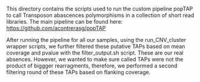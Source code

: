 This directory contains the scripts used to run the custom pipeline popTAP to call Transposon abascences polymorphisms in a collection of short read libraries. 
The main pipeline can be found here:
https://github.com/acontrerasg/popTAP

After running the pipeline for all our samples, using the run_CNV_cluster wrapper scripts, we further filtered these putative TAPs based on mean coverage and pvalue with the filter_output.sh script. These are our real absences. 
However, we wanted to make sure called TAPs were not the product of biggger rearragments, therefore, we performed a second filtering round of these TAPs  based on flanking coverage. 
